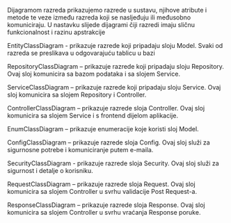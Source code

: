 Dijagramom razreda prikazujemo razrede u sustavu, njihove atribute i metode te veze između razreda koji se nasljeđuju ili međusobno komuniciraju. U nastavku slijede dijagrami čiji razredi imaju sličnu funkcionalnost i razinu apstrakcije

EntityClassDiagram - prikazuje razrede koji pripadaju sloju Model. Svaki od razreda se preslikava u odgovarajuću tablicu u bazi

RepositoryClassDiagram – prikazuje razrede koji pripadaju sloju Repository. Ovaj sloj komunicira sa bazom podataka i sa slojem Service.

ServiceClassDiagram – prikazuje razrede koji pripadaju sloju Service. Ovaj sloj komunicira sa slojem Repository i Controller.

ControllerClassDiagram – prikazuje razrede sloja Controller. Ovaj sloj komunicira sa slojem Service i s frontend dijelom aplikacije.

EnumClassDiagram – prikazuje enumeracije koje koristi sloj Model.

ConfigClassDiagram – prikazuje razrede sloja Config. Ovaj sloj služi za sigurnosne potrebe i komuniciranje putem e-maila.

SecurityClassDiagram - prikazuje razrede sloja Security. Ovaj sloj služi za sigurnost i detalje o korisniku.

RequestClassDiagram – prikazuje razrede sloja Request. Ovaj sloj komunicira sa slojem Controller u svrhu validacije Post Request-a.

ResponseClassDiagram – prikazuje razrede sloja Response. Ovaj sloj komunicira sa slojem Controller u svrhu vraćanja Response poruke.